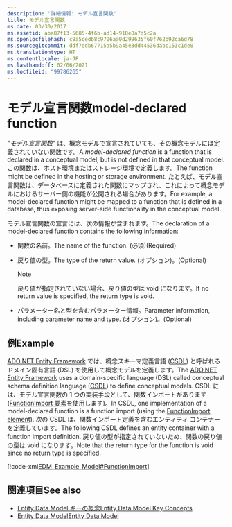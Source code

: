```yaml
---
description: '詳細情報: モデル宣言関数'
title: モデル宣言関数
ms.date: 03/30/2017
ms.assetid: aba87f13-5685-4f6b-ad14-918e8a7d5c2a
ms.openlocfilehash: c9a5cedb8c9706aa0d299635f60f762b92ca6d78
ms.sourcegitcommit: ddf7edb67715a5b9a45e3dd44536dabc153c1de0
ms.translationtype: HT
ms.contentlocale: ja-JP
ms.lasthandoff: 02/06/2021
ms.locfileid: "99786265"
---
```

# <a name="model-declared-function"></a><span data-ttu-id="8be2d-103">モデル宣言関数</span><span class="sxs-lookup"><span data-stu-id="8be2d-103">model-declared function</span></span>

<span data-ttu-id="8be2d-104">"*モデル宣言関数*" は、概念モデルで宣言されていても、その概念モデルには定義されていない関数です。</span><span class="sxs-lookup"><span data-stu-id="8be2d-104">A *model-declared function* is a function that is declared in a conceptual model, but is not defined in that conceptual model.</span></span> <span data-ttu-id="8be2d-105">この関数は、ホスト環境またはストレージ環境で定義します。</span><span class="sxs-lookup"><span data-stu-id="8be2d-105">The function might be defined in the hosting or storage environment.</span></span> <span data-ttu-id="8be2d-106">たとえば、モデル宣言関数は、データベースに定義された関数にマップされ、これによって概念モデルにおけるサーバー側の機能が公開される場合があります。</span><span class="sxs-lookup"><span data-stu-id="8be2d-106">For example, a model-declared function might be mapped to a function that is defined in a database, thus exposing server-side functionality in the conceptual model.</span></span>  
  
 <span data-ttu-id="8be2d-107">モデル宣言関数の宣言には、次の情報が含まれます。</span><span class="sxs-lookup"><span data-stu-id="8be2d-107">The declaration of a model-declared function contains the following information:</span></span>  
  
- <span data-ttu-id="8be2d-108">関数の名前。</span><span class="sxs-lookup"><span data-stu-id="8be2d-108">The name of the function.</span></span> <span data-ttu-id="8be2d-109">(必須)</span><span class="sxs-lookup"><span data-stu-id="8be2d-109">(Required)</span></span>  
  
- <span data-ttu-id="8be2d-110">戻り値の型。</span><span class="sxs-lookup"><span data-stu-id="8be2d-110">The type of the return value.</span></span> <span data-ttu-id="8be2d-111">(オプション)。</span><span class="sxs-lookup"><span data-stu-id="8be2d-111">(Optional)</span></span>  
  
    > [!NOTE]
    > <span data-ttu-id="8be2d-112">戻り値が指定されていない場合、戻り値の型は void になります。</span><span class="sxs-lookup"><span data-stu-id="8be2d-112">If no return value is specified, the return type is void.</span></span>  
  
- <span data-ttu-id="8be2d-113">パラメーター名と型を含むパラメーター情報。</span><span class="sxs-lookup"><span data-stu-id="8be2d-113">Parameter information, including parameter name and type.</span></span> <span data-ttu-id="8be2d-114">(オプション)。</span><span class="sxs-lookup"><span data-stu-id="8be2d-114">(Optional)</span></span>  
  
## <a name="example"></a><span data-ttu-id="8be2d-115">例</span><span class="sxs-lookup"><span data-stu-id="8be2d-115">Example</span></span>  

 <span data-ttu-id="8be2d-116">[ADO.NET Entity Framework](./ef/index.md) では、概念スキーマ定義言語 ([CSDL](/ef/ef6/modeling/designer/advanced/edmx/csdl-spec)) と呼ばれるドメイン固有言語 (DSL) を使用して概念モデルを定義します。</span><span class="sxs-lookup"><span data-stu-id="8be2d-116">The [ADO.NET Entity Framework](./ef/index.md) uses a domain-specific language (DSL) called conceptual schema definition language ([CSDL](/ef/ef6/modeling/designer/advanced/edmx/csdl-spec)) to define conceptual models.</span></span> <span data-ttu-id="8be2d-117">CSDL には、モデル宣言関数の 1 つの実装手段として、関数インポートがあります ([FunctionImport 要素](/ef/ef6/modeling/designer/advanced/edmx/csdl-spec#functionimport-element-csdl)を使用します)。</span><span class="sxs-lookup"><span data-stu-id="8be2d-117">In CSDL, one implementation of a model-declared function is a function import (using the [FunctionImport element](/ef/ef6/modeling/designer/advanced/edmx/csdl-spec#functionimport-element-csdl)).</span></span> <span data-ttu-id="8be2d-118">次の CSDL は、関数インポート定義を含むエンティティ コンテナーを定義しています。</span><span class="sxs-lookup"><span data-stu-id="8be2d-118">The following CSDL defines an entity container with a function import definition.</span></span> <span data-ttu-id="8be2d-119">戻り値の型が指定されていないため、関数の戻り値の型は void になります。</span><span class="sxs-lookup"><span data-stu-id="8be2d-119">Note that the return type for the function is void since no return type is specified.</span></span>  
  
 [!code-xml[EDM_Example_Model#FunctionImport](../../../../samples/snippets/xml/VS_Snippets_Data/edm_example_model/xml/books4.edmx#functionimport)]  
  
## <a name="see-also"></a><span data-ttu-id="8be2d-120">関連項目</span><span class="sxs-lookup"><span data-stu-id="8be2d-120">See also</span></span>

- [<span data-ttu-id="8be2d-121">Entity Data Model キーの概念</span><span class="sxs-lookup"><span data-stu-id="8be2d-121">Entity Data Model Key Concepts</span></span>](entity-data-model-key-concepts.md)
- [<span data-ttu-id="8be2d-122">Entity Data Model</span><span class="sxs-lookup"><span data-stu-id="8be2d-122">Entity Data Model</span></span>](entity-data-model.md)
